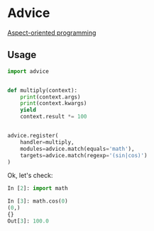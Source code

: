 # Advice

[Aspect-oriented programming](https://en.wikipedia.org/wiki/Aspect-oriented_programming)

## Usage

```python
import advice


def multiply(context):
    print(context.args)
    print(context.kwargs)
    yield
    context.result *= 100


advice.register(
    handler=multiply,
    modules=advice.match(equals='math'),
    targets=advice.match(regexp='(sin|cos)')
)
```

Ok, let's check:

```python
In [2]: import math

In [3]: math.cos(0)
(0,)
{}
Out[3]: 100.0
```
